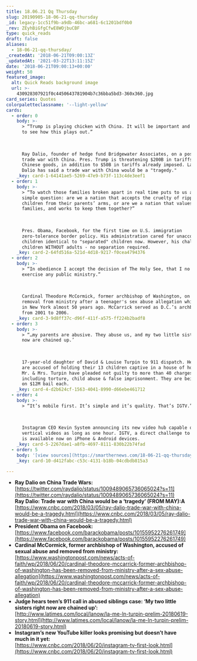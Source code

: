 ```yaml
---
title: 18.06.21 Qq Thursday
slug: 20190905-18-06-21-qq-thursday
_id: legacy-1cc51f9b-a9db-46bc-a681-6c1201bdf0b0
_rev: ZEyhBiGfgCfwE8WOjbuCBF
type: quick_reads
draft: false
aliases:
  - 18-06-21-qq-thursday/
_createdAt: '2018-06-21T09:00:13Z'
_updatedAt: '2021-03-22T13:11:15Z'
date: '2018-06-21T09:00:13+00:00'
weight: 50
featured_image:
  alt: Quick Reads background image
  url: >-
    430928307921f0c4450643781904b7c36bba5bd3-360x360.jpg
card_series: Quotes
colorpaletteclassname: '--light-yellow'
cards:
  - order: 0
    body: >-
      > “Trump is playing chicken with China. It will be important and telling
      to see how this plays out.”  
        
        
        
      Ray Dalio, founder of hedge fund Bridgewater Associates, on a possible
      trade war with China. Pres. Trump is threatening $200B in tariffs on
      Chinese goods, in addition to $50B in tariffs already imposed. Last month,
      Dalio has said a trade war with China would be a "tragedy."
    _key: card-1-64141ae5-5269-47e9-b73f-113c4de3eef1
  - order: 1
    body: >-
      > “To watch those families broken apart in real time puts to us a very
      simple question: are we a nation that accepts the cruelty of ripping
      children from their parents’ arms, or are we a nation that values
      families, and works to keep them together?”  
        
        
        
      Pres. Obama, Facebook, for the first time on U.S. immigration
      zero-tolerance border policy. His administration cared for unaccompanied
      children identical to "separated" children now. However, his challenge was
      children WITHOUT adults - no separation required.
    _key: card-2-64fd516a-521d-4d18-9217-f0cea4794376
  - order: 2
    body: >-
      > “In obedience I accept the decision of The Holy See, that I no longer
      exercise any public ministry.”  
        
        
        
      Cardinal Theodore McCormick, former archbishop of Washington, on his
      removal from ministry after a teenager's sex abuse allegation while he was
      in New York almost 50 years ago. McCarrick served as D.C.’s archbishop
      from 2001 to 2006.
    _key: card-3-9d8ff37c-d96f-411f-a575-ff224b2badf8
  - order: 3
    body: >-
      > “…my parents are abusive. They abuse us, and my two little sisters right
      now are chained up.’  
        
        
        
      17-year-old daughter of David & Louise Turpin to 911 dispatch. Her parents
      are accused of holding their 13 children captive in a house of horrors.
      Mr. & Mrs. Turpin have pleaded not guilty to more than 40 charges
      including torture, child abuse & false imprisonment. They are being held
      on $12M bail each.
    _key: card-4-d2b624cf-1563-4041-8990-d66ebe461712
  - order: 4
    body: >-
      > “It’s mobile first. It’s simple and it’s quality. That’s IGTV.”  
        
        
        
      Instagram CEO Kevin System announcing its new video hub capable of hosting
      vertical videos as long as one hour. IGTV, a direct challenge to YouTube,
      is available now on iPhone & Android devices.
    _key: card-5-2267dae1-a8fb-4697-8111-830b22b74fad
  - order: 5
    body: '[view sources](https://smarthernews.com/18-06-21-qq-thursday/)'
    _key: card-10-d412fabc-c53c-4131-b18b-04cdbdb815a3

---
```

* **Ray Dalio on China Trade Wars:**  
[https://twitter.com/raydalio/status/1009489065736065024?s=11](https://twitter.com/raydalio/status/1009489065736065024?s=11)  
**Ray Dalio: Trade war with China would be a ‘tragedy’ (FROM MAY):A**  
[https://www.cnbc.com/2018/03/05/ray-dalio-trade-war-with-china-would-be-a-tragedy.html](https://www.cnbc.com/2018/03/05/ray-dalio-trade-war-with-china-would-be-a-tragedy.html)
* **President Obama on Facebook:**  
[https://www.facebook.com/barackobama/posts/10155952276261749](https://www.facebook.com/barackobama/posts/10155952276261749)
* **Cardinal McCormick, former archbishop of Washington, accused of sexual abuse and removed from ministry:**  
[https://www.washingtonpost.com/news/acts-of-faith/wp/2018/06/20/cardinal-theodore-mccarrick-former-archbishop-of-washington-has-been-removed-from-ministry-after-a-sex-abuse-allegation](https://www.washingtonpost.com/news/acts-of-faith/wp/2018/06/20/cardinal-theodore-mccarrick-former-archbishop-of-washington-has-been-removed-from-ministry-after-a-sex-abuse-allegation)
* **Judge hears teen’s 911 call in abused siblings case: ‘My two little sisters right now are chained up’:**  
[http://www.latimes.com/local/lanow/la-me-ln-turpin-prelim-20180619-story.html](http://www.latimes.com/local/lanow/la-me-ln-turpin-prelim-20180619-story.html)
* **Instagram’s new YouTube killer looks promising but doesn’t have much in it yet:**  
[https://www.cnbc.com/2018/06/20/instagram-tv-first-look.html](https://www.cnbc.com/2018/06/20/instagram-tv-first-look.html)